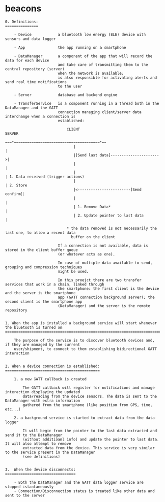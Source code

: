 # beacons
   			
	0. Definitions:
	===============
	
		- Device  			a bluetooth low energy (BLE) device with sensors and data logger
		
		- App  				the app running on a smartphone
		
		- DataManager		a component of the app that will record the data for each device
							and take care of transmitting them to the central repository (server)
							when the network is available;
							is also responsible for activating alerts and send real time notifications
							to the user
		
		- Server			database and backend engine
		
		- TransferService	is a component running in a thread both in the DataManager and the GATT 
							connection managing client/server data interchange when a connection is
							established:
							
								CLIENT                                  SERVER
								===*=======================================*==
								   |                                       |
								   |[Send last data]---------------------->|
								   |                                       |
								   |                                       | 1. Data received (trigger actions)
								   |                                       | 2. Store
								   |<------------------------[Send confirm]|
								   |                                       |
								   | 1. Remove Data*                       |
								   | 2. Update pointer to last data        |
								   
								* the data removed is not necessarily the last one, to allow a recent data 
								  buffer on the client
							  
							If a connection is not available, data is stored in the client buffer queue
							(or whatever acts as one).
							
							In case of multiple data available to send, grouping and compression techniques
							might be used.
							  
							In this proejct there are two transfer services that work in a chain, linked through 
							the smartphone: the first client is the device and the server is the smartphone 
							app (GATT connection background server); the second client is the smartphone app 
							(DataManager) and the server is the remote repository
							   
										  
	1. When the app is installed a background service will start whenever the bluetooth is turned on
	================================================================================================
	
		The purpose of the service is to discover bluetooth devices and, if they are managed by the current
		user/shipment, to connect to them establishing bidirectional GATT interaction
		
		
	2. When a device connection is established:
	===========================================
	
		1. a new GATT callback is created 
	
			The GATT callback will register for notifications and manage interaction displaying the updated 
			data/reading from the device sensors. The data is sent to the DataManager with extra information
			gathered from the smartphone (like position from GPS, time, etc...)
	
		2. a background service is started to extract data from the data logger
		
			It will begin from the pointer to the last data extracted and send it to the DataManager 
			(without additioanl info) and update the pointer to last data. It will also attempt to remove
			extracted data from the device. This service is very similar to the service present in the DataManager
			(see definitions)
			

	3.  When the device	disconnects:
	================================
	
		- Both the DataManager and the GATT data logger service are stopped istantaneously
		- Connection/Disconnection status is treated like other data and sent to the server
